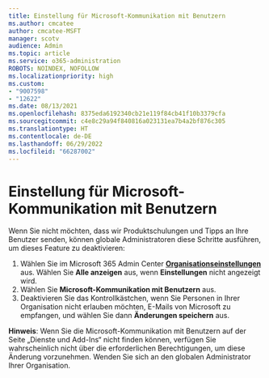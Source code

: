 ```yaml
---
title: Einstellung für Microsoft-Kommunikation mit Benutzern
ms.author: cmcatee
author: cmcatee-MSFT
manager: scotv
audience: Admin
ms.topic: article
ms.service: o365-administration
ROBOTS: NOINDEX, NOFOLLOW
ms.localizationpriority: high
ms.custom:
- "9007598"
- "12622"
ms.date: 08/13/2021
ms.openlocfilehash: 8375eda6192340cb21e119f84cb41f10b3379cfa
ms.sourcegitcommit: c4e8c29a94f840816a023131ea7b4a2bf876c305
ms.translationtype: HT
ms.contentlocale: de-DE
ms.lasthandoff: 06/29/2022
ms.locfileid: "66287002"
---
```

# <a name="microsoft-communication-to-users-setting"></a>Einstellung für Microsoft-Kommunikation mit Benutzern

Wenn Sie nicht möchten, dass wir Produktschulungen und Tipps an Ihre Benutzer senden, können globale Administratoren diese Schritte ausführen, um dieses Feature zu deaktivieren:  

1. Wählen Sie im Microsoft 365 Admin Center [**Organisationseinstellungen**](https://admin.microsoft.com/Adminportal/Home?ref=Settings/Services) aus. Wählen Sie **Alle anzeigen** aus, wenn **Einstellungen** nicht angezeigt wird.
1. Wählen Sie **Microsoft-Kommunikation mit Benutzern** aus.
1. Deaktivieren Sie das Kontrollkästchen, wenn Sie Personen in Ihrer Organisation nicht erlauben möchten, E-Mails von Microsoft zu empfangen, und wählen Sie dann **Änderungen speichern** aus.

**Hinweis**: Wenn Sie die Microsoft-Kommunikation mit Benutzern auf der Seite „Dienste und Add-Ins“ nicht finden können, verfügen Sie wahrscheinlich nicht über die erforderlichen Berechtigungen, um diese Änderung vorzunehmen. Wenden Sie sich an den globalen Administrator Ihrer Organisation.